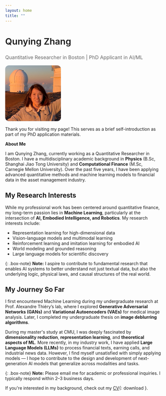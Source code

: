 ```yaml
---
layout: home
title: ""
---
```


<div class="row align-items-center mb-4">
  <div class="col-md-8">
    <h2 style="font-size: 1.8rem; font-weight: 600;">Qunying Zhang</h2>
    <p style="font-size: 1rem; color: #666;">Quantitative Researcher in Boston | PhD Applicant in AI/ML</p>
  </div>
  <div class="col-md-4 text-md-end text-center pe-md-5">
    <img src="/assets/img/selfie3.jpg" alt="Selfie"
         class="ms-auto d-block" style="max-width: 180px; border-radius: 12px;">
  </div>
</div>

Thank you for visiting my page! This serves as a brief self-introduction as part of my PhD application materials.

**About Me**

I am Qunying Zhang, currently working as a Quantitative Researcher in Boston. I have a multidisciplinary academic background in **Physics** (B.Sc, Shanghai Jiao Tong University) and **Computational Finance** (M.Sc, Carnegie Mellon University). Over the past five years, I have been applying advanced quantitative methods and machine learning models to financial data in the asset management industry.

## My Research Interests

While my professional work has been centered around quantitative finance, my long-term passion lies in **Machine Learning**, particularly at the intersection of **AI, Embodied Intelligence, and Robotics**. My research interests include:

- Representation learning for high-dimensional data
- Vision-language models and multimodal learning
- Reinforcement learning and imitation learning for embodied AI
- World modeling and grounded reasoning
- Large language models for scientific discovery

{: .box-note}
**Note:** I aspire to contribute to fundamental research that enables AI systems to better understand not just textual data, but also the underlying logic, physical laws, and causal structures of the real world.

## My Journey So Far

I first encountered Machine Learning during my undergraduate research at Prof. Alexandre Thiéry’s lab, where I explored **Generative Adversarial Networks (GANs)** and **Variational Autoencoders (VAEs)** for medical image analysis. Later, I completed my undergraduate thesis on **image deblurring algorithms**.

During my master's study at CMU, I was deeply fascinated by **dimensionality reduction**, **representation learning**, and **theoretical aspects of ML**. More recently, in my industry work, I have applied **Large Language Models (LLMs)** to process financial texts, earning calls, and industrial news data. However, I find myself unsatisfied with simply applying models — I hope to contribute to the design and development of next-generation AI models that generalize across modalities and tasks.


{: .box-note}
**Note:** Please email me for academic or professional inquiries. I typically respond within 2–3 business days.

If you're interested in my background, check out my [CV](/assets/files/CV.pdf){: download }.
